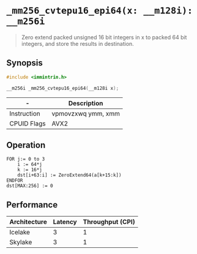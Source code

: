 `_mm256_cvtepu16_epi64(x: __m128i): __m256i`
============================================

> Zero extend packed unsigned 16 bit integers in x to packed 64 bit integers, and store the results in destination.

## Synopsis

```c
#include <immintrin.h>

__m256i _mm256_cvtepu16_epi64(__m128i x);
```

| -           | Description        |
| ----------- | ------------------ |
| Instruction | vpmovzxwq ymm, xmm |
| CPUID Flags | AVX2               |

## Operation

```
FOR j:= 0 to 3
	i := 64*j
	k := 16*j
	dst[i+63:i] := ZeroExtend64(a[k+15:k])
ENDFOR
dst[MAX:256] := 0
```

## Performance

| Architecture | Latency | Throughput (CPI) |
| ------------ | ------- | ---------------- |
| Icelake      | 3       | 1                |
| Skylake      | 3       | 1                |
